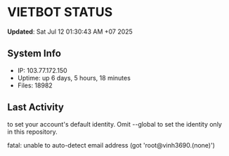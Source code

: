 # VIETBOT STATUS
**Updated**: Sat Jul 12 01:30:43 AM +07 2025

## System Info
- IP: 103.77.172.150
- Uptime: up 6 days, 5 hours, 18 minutes
- Files: 18982

## Last Activity

to set your account's default identity.
Omit --global to set the identity only in this repository.

fatal: unable to auto-detect email address (got 'root@vinh3690.(none)')
